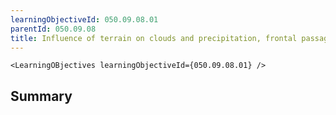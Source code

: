```yaml
---
learningObjectiveId: 050.09.08.01
parentId: 050.09.08
title: Influence of terrain on clouds and precipitation, frontal passage
---
```


```tsx eval
<LearningOBjectives learningObjectiveId={050.09.08.01} />
```

## Summary
